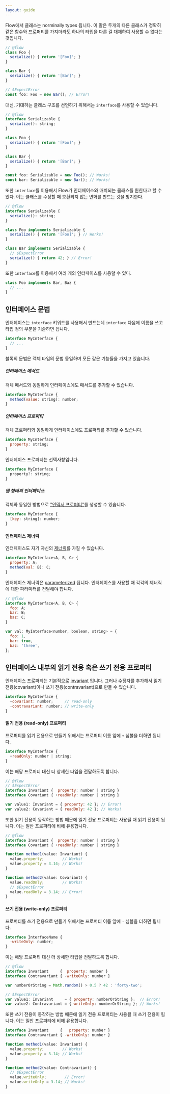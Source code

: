 ```yaml
---
layout: guide
---
```


Flow에서 클래스는 norminally types 됩니다. 이 말은 두개의 다른 클래스가 정확히 같은 함수와 프로퍼티를 가지더라도 하나의 타입을 다른 걸 대체하여 사용할 수 없다는 것입니다.

```js
// @flow
class Foo {
  serialize() { return '[Foo]'; }
}

class Bar {
  serialize() { return '[Bar]'; }
}

// $ExpectError
const foo: Foo = new Bar(); // Error!
```

대신, 기대하는 클래스 구조를 선언하기 위해서는 `interface`를 사용할 수 있습니다.

```js
// @flow
interface Serializable {
  serialize(): string;
}

class Foo {
  serialize() { return '[Foo]'; }
}

class Bar {
  serialize() { return '[Bar]'; }
}

const foo: Serializable = new Foo(); // Works!
const bar: Serializable = new Bar(); // Works!
```

또한 `interface`를 이용해서 Flow가 인터페이스와 매치되는 클래스를 원한다고 할 수 있다. 이는 클래스를 수정할 때 호환되지 않는 변화를 만드는 것을 방지한다.


```js
// @flow
interface Serializable {
  serialize(): string;
}

class Foo implements Serializable {
  serialize() { return '[Foo]'; } // Works!
}

class Bar implements Serializable {
  // $ExpectError
  serialize() { return 42; } // Error!
}
```

또한 `interface`를 이용해서 여러 개의 인터페이스를 사용할 수 있다.

```js
class Foo implements Bar, Baz {
  // ...
}
```

## 인터페이스 문법 <a class="toc" id="toc-interface-syntax" href="#toc-interface-syntax"></a>

인터페이스는 `interface` 키워드를 사용해서 만드는데 `interface` 다음에 이름을 쓰고 타입 정의 부분을 기술하면 됩니다.

```js
interface MyInterface {
  // ...
}
```

블록의 문법은 객체 타입의 문법 동일하며 모든 같은 기능들을 가지고 있습니다.

##### 인터페이스 메서드 <a class="toc" id="toc-interface-methods" href="#toc-interface-methods"></a>

객체 메서드와 동일하게 인터페이스에도 매서드를 추가할 수 있습니다.

```js
interface MyInterface {
  method(value: string): number;
}
```

##### 인터페이스 프로퍼티 <a class="toc" id="toc-interface-properties" href="#toc-interface-properties"></a>

객체 프로퍼티와 동일하게 인터페이스에도 프로퍼티를 추가할 수 있습니다.

```js
interface MyInterface {
  property: string;
}
```

인터페이스 프로퍼티는 선택사항입니다.

```js
interface MyInterface {
  property?: string;
}
```

##### 맵 형태의 인터페이스 <a class="toc" id="toc-interfaces-as-maps" href="#toc-interfaces-as-maps"></a>

객체와 동일한 방법으로 ["인덱서 프로퍼티"](../objects/#toc-objects-as-maps)를 생성할 수 있습니다.

```js
interface MyInterface {
  [key: string]: number;
}
```

#### 인터페이스 제너릭 <a class="toc" id="toc-interface-generics" href="#toc-interface-generics"></a>

인터페이스도 자기 자신의 [제너릭](../generics)를 가질 수 있습니다.

```js
interface MyInterface<A, B, C> {
  property: A;
  method(val: B): C;
}
```

인터페이스 제너릭은 [parameterized](../generics/#toc-parameterized-generics) 됩니다. 인터페이스를 사용할 때 각각의 제너릭에 대한 파라미터를 전달해야 합니다.

```js
// @flow
interface MyInterface<A, B, C> {
  foo: A;
  bar: B;
  baz: C;
}

var val: MyInterface<number, boolean, string> = {
  foo: 1,
  bar: true,
  baz: 'three',
};
```

<!-- [TODO: Overloading interface methods -->

## 인터페이스 내부의 읽기 전용 혹은 쓰기 전용 프로퍼티 <a class="toc" id="toc-interface-property-variance-read-only-and-write-only" href="#toc-interface-property-variance-read-only-and-write-only"></a>

인터페이스 프로퍼티는 기본적으로 [invariant](../../lang/variance/) 입니다. 그러나 수정자를 추가해서 읽기 전용(covariant)이나 쓰기 전용(contravariant)으로 만들 수 있습니다.

```js
interface MyInterface {
  +covariant: number;     // read-only
  -contravariant: number; // write-only
}
```

#### 읽기 전용 (read-only) 프로퍼티 <a class="toc" id="toc-covariant-read-only-properties-on-interfaces" href="#toc-covariant-read-only-properties-on-interfaces"></a>

프로퍼티를 읽기 전용으로 만들기 위해서는 프로퍼티 이름 앞에 `+` 심볼을 더하면 됩니다.

```js
interface MyInterface {
  +readOnly: number | string;
}
```

이는 해당 프로퍼티 대신 더 상세한 타입을 전달하도록 합니다.

```js
// @flow
// $ExpectError
interface Invariant {  property: number | string }
interface Covariant { +readOnly: number | string }

var value1: Invariant = { property: 42 }; // Error!
var value2: Covariant = { readOnly: 42 }; // Works!
```

또한 읽기 전용이 동작하는 방법 때문에 일기 전용 프로퍼티는 사용될 때 읽기 전용이 됩니다. 이는 일반 프로퍼티에 비해 유용합니다.

```js
// @flow
interface Invariant {  property: number | string }
interface Covariant { +readOnly: number | string }

function method1(value: Invariant) {
  value.property;        // Works!
  value.property = 3.14; // Works!
}

function method2(value: Covariant) {
  value.readOnly;        // Works!
  // $ExpectError
  value.readOnly = 3.14; // Error!
}
```

#### 쓰기 전용 (write-only) 프로퍼티 <a class="toc" id="toc-contravariant-write-only-properties-on-interfaces" href="#toc-contravariant-write-only-properties-on-interfaces"></a>

프로퍼티를 쓰기 전용으로 만들기 위해서는 프로퍼티 이름 앞에 `-` 심볼을 더하면 됩니다.

```js
interface InterfaceName {
  -writeOnly: number;
}
```

이는 해당 프로퍼티 대신 더 상세한 타입을 전달하도록 합니다.

```js
// @flow
interface Invariant     {  property: number }
interface Contravariant { -writeOnly: number }

var numberOrString = Math.random() > 0.5 ? 42 : 'forty-two';

// $ExpectError
var value1: Invariant     = { property: numberOrString };  // Error!
var value2: Contravariant = { writeOnly: numberOrString }; // Works!
```

또한 쓰기 전용이 동작하는 방법 때문에 일기 전용 프로퍼티는 사용될 때 쓰기 전용이 됩니다. 이는 일반 프로퍼티에 비해 유용합니다.

```js
interface Invariant     {   property: number }
interface Contravariant { -writeOnly: number }

function method1(value: Invariant) {
  value.property;        // Works!
  value.property = 3.14; // Works!
}

function method2(value: Contravariant) {
  // $ExpectError
  value.writeOnly;        // Error!
  value.writeOnly = 3.14; // Works!
}
```
